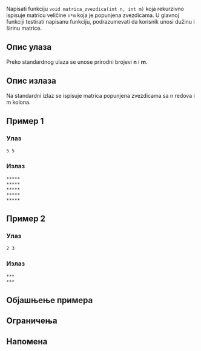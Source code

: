 Napisati funkciju `void matrica_zvezdica(int n, int m)` koja rekurzivno ispisuje matricu veličine `n*m` koja je popunjena zvezdicama.
U glavnoj funkciji testirati napisanu funkciju, podrazumevati da korisnik unosi dužinu i širinu matrice.

## Опис улаза

Preko standardnog ulaza se unose prirodni brojevi **n** i **m**.

## Опис излаза

Na standardni izlaz se ispisuje matrica popunjena zvezdicama sa n redova i m kolona.

## Пример 1

### Улаз

~~~
5 5
~~~

### Излаз

~~~
*****
*****
*****
*****
*****
~~~

## Пример 2

### Улаз

~~~
2 3
~~~

### Излаз

~~~
***
***
~~~

## Објашњење примера

## Ограничења

## Напомена

